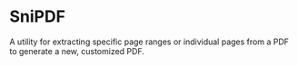 # SniPDF
A utility for extracting specific page ranges or individual pages from a PDF to generate a new, customized PDF.
